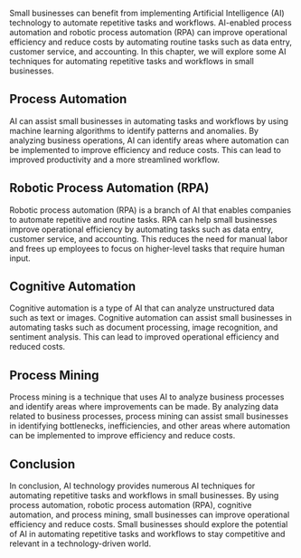 

Small businesses can benefit from implementing Artificial Intelligence (AI) technology to automate repetitive tasks and workflows. AI-enabled process automation and robotic process automation (RPA) can improve operational efficiency and reduce costs by automating routine tasks such as data entry, customer service, and accounting. In this chapter, we will explore some AI techniques for automating repetitive tasks and workflows in small businesses.

Process Automation
------------------

AI can assist small businesses in automating tasks and workflows by using machine learning algorithms to identify patterns and anomalies. By analyzing business operations, AI can identify areas where automation can be implemented to improve efficiency and reduce costs. This can lead to improved productivity and a more streamlined workflow.

Robotic Process Automation (RPA)
--------------------------------

Robotic process automation (RPA) is a branch of AI that enables companies to automate repetitive and routine tasks. RPA can help small businesses improve operational efficiency by automating tasks such as data entry, customer service, and accounting. This reduces the need for manual labor and frees up employees to focus on higher-level tasks that require human input.

Cognitive Automation
--------------------

Cognitive automation is a type of AI that can analyze unstructured data such as text or images. Cognitive automation can assist small businesses in automating tasks such as document processing, image recognition, and sentiment analysis. This can lead to improved operational efficiency and reduced costs.

Process Mining
--------------

Process mining is a technique that uses AI to analyze business processes and identify areas where improvements can be made. By analyzing data related to business processes, process mining can assist small businesses in identifying bottlenecks, inefficiencies, and other areas where automation can be implemented to improve efficiency and reduce costs.

Conclusion
----------

In conclusion, AI technology provides numerous AI techniques for automating repetitive tasks and workflows in small businesses. By using process automation, robotic process automation (RPA), cognitive automation, and process mining, small businesses can improve operational efficiency and reduce costs. Small businesses should explore the potential of AI in automating repetitive tasks and workflows to stay competitive and relevant in a technology-driven world.
